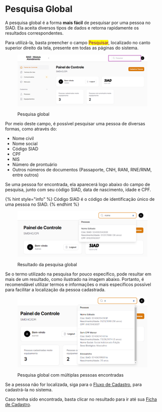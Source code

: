 # Pesquisa Global

A pesquisa global é a forma **mais fácil** de pesquisar por uma pessoa no SIAD. Ela aceita diversos tipos de dados e retorna rapidamente os resultados correspondentes.

Para utilizá-la, basta preencher o campo <mark style="color:purple;">Pesquisar</mark>, localizado no canto superior direito da tela, presente em todas as páginas do sistema.

<figure><img src="../../.gitbook/assets/image (60).png" alt=""><figcaption><p>Pesquisa global</p></figcaption></figure>

Por meio deste campo, é possível pesquisar uma pessoa de diversas formas, como através do:

* Nome civil
* Nome social
* Código SIAD
* CPF
* NIS
* Número de prontuário
* Outros números de documentos (Passaporte, CNH, RANI, RNE/RNM, entre outros)

Se uma pessoa for encontrada, ela aparecerá logo abaixo do campo de pesquisa, junto com seu código SIAD, data de nascimento, idade e CPF.

{% hint style="info" %}
Código SIAD é o código de identificação único de uma pessoa no SIAD.
{% endhint %}

<figure><img src="../../.gitbook/assets/image (61).png" alt=""><figcaption><p>Resultado da pesquisa global</p></figcaption></figure>

Se o termo utilizado na pesquisa for pouco específico, pode resultar em mais de um resultado, como ilustrado na imagem abaixo. Portanto, é recomendável utilizar termos e informações o mais específicos possível para facilitar a localização da pessoa cadastrada.

<figure><img src="../../.gitbook/assets/image (62).png" alt=""><figcaption><p>Pesquisa global com múltiplas pessoas encontradas</p></figcaption></figure>

Se a pessoa não for localizada, siga para o [Fluxo de Cadastro](../cadastro/), para cadastrá-la no sistema.

Caso tenha sido encontrada, basta clicar no resultado para ir até sua [Ficha de Cadastro](../ficha.md).
